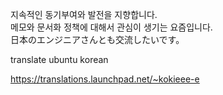 <!--  
![header](https://capsule-render.vercel.app/api?type=wave&color=auto&height=300&section=header&text=Zundal_github&fontSize=90)
-->

<!--  
[![Top Langs](https://github-readme-stats.vercel.app/api/top-langs/?username=Zundal&layout=compact)](https://github.com/anuraghazra/github-readme-stats)
-->

<!--
![Anurag's GitHub stats](https://github-readme-stats.vercel.app/api?username=Zundal&&show_icons=true&theme=default) 
-->
<!--  
![Solved.ac프로필] (http://mazassumnida.wtf/api/v2/generate_badge?boj=zeros003)
-->

<!--  
# I can this. 
|laguage|frame work|DB|
|-----|-----|-----|
|![PHP](https://img.shields.io/badge/php-%23777BB4.svg?style=for-the-badge&logo=php&logoColor=white) |![Laravel](https://img.shields.io/badge/laravel-%23FF2D20.svg?style=for-the-badge&logo=laravel&logoColor=white) |![Oracle](https://img.shields.io/badge/Oracle-F80000?style=for-the-badge&logo=oracle&logoColor=white)  
|![Python](https://img.shields.io/badge/python-3670A0?style=for-the-badge&logo=python&logoColor=ffdd54) ||![MySQL](https://img.shields.io/badge/mysql-%2300f.svg?style=for-the-badge&logo=mysql&logoColor=white)
|![Java](https://img.shields.io/badge/java-%23ED8B00.svg?style=for-the-badge&logo=java&logoColor=white) |![Spring](https://img.shields.io/badge/spring-%236DB33F.svg?style=for-the-badge&logo=spring&logoColor=white) |![Postgres](https://img.shields.io/badge/postgres-%23316192.svg?style=for-the-badge&logo=postgresql&logoColor=white)  
|![JavaScript](https://img.shields.io/badge/javascript-%23323330.svg?style=for-the-badge&logo=javascript&logoColor=%23F7DF1E) |![Redux](https://img.shields.io/badge/redux-%23593d88.svg?style=for-the-badge&logo=redux&logoColor=white)  
||![React Native](https://img.shields.io/badge/react_native-%2320232a.svg?style=for-the-badge&logo=react&logoColor=%2361DAFB) |
-->


지속적인 동기부여와 발전을 지향합니다.  
메모와 문서화 정책에 대해서 관심이 생기는 요즘입니다.  
日本のエンジニアさんとも交流したいです。 

translate ubuntu korean 

https://translations.launchpad.net/~kokieee-e
<!--


🌎 Today Visiter   
> [![Hits](https://hits.seeyoufarm.com/api/count/incr/badge.svg?url=https%3A%2F%2Fgithub.com%2FZundal&count_bg=%2379C83D&title_bg=%23555555&icon=&icon_color=%23E7E7E7&title=hits&edge_flat=false)](https://hits.seeyoufarm.com)

🗺 Web developer Road map  
> [개발자 로드맵][roadmap]

[roadmap]: https://github.com/kamranahmedse/developer-roadmap "개발자 로드맵"

# 참조
# https://atomic0x90.github.io/markdown/2019/05/24/markdown-Grammar-theorem.html
-->
